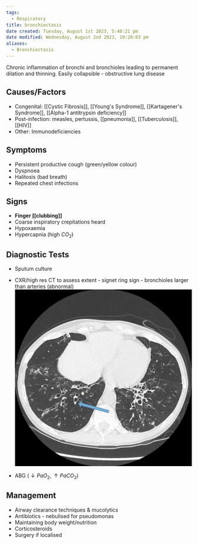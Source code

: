 ```yaml
---
tags:
  - Respiratory
title: bronchiectasis
date created: Tuesday, August 1st 2023, 5:40:21 pm
date modified: Wednesday, August 2nd 2023, 10:20:03 pm
aliases:
  - Bronchiectasis
---
```


Chronic inflammation of bronchi and bronchioles leading to permanent dilation and thinning. Easily collapsible - obstructive lung disease

## Causes/Factors

- Congenital: [[Cystic Fibrosis]], [[Young's Syndrome]], [[Kartagener's Syndrome]], [[Alpha-1 antitrypsin deficiency]]
- Post-infection: measles, pertussis, [[pneumonia]], [[Tuberculosis]], [[HIV]]
- Other: Immunodeficiencies

## Symptoms

- Persistent productive cough (green/yellow colour)
- Dyspnoea
- Halitosis (bad breath)
- Repeated chest infections

## Signs

- **Finger [[clubbing]]**
- Coarse inspiratory crepitations heard
- Hypoxaemia
- Hypercapnia (high $CO_2$)

## Diagnostic Tests

- Sputum culture
- CXR/high res CT to assess extent - signet ring sign - bronchioles larger than arteries (abnormal)
  ![|425](z_attachments/425.png)

- ABG ($\downarrow PaO_2, \uparrow PaCO_2$)

## Management

- Airway clearance techniques & mucolytics
- Antibiotics - nebulised for pseudomonas
- Maintaining body weight/nutrition
- Corticosteroids
- Surgery if localised
